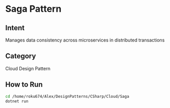 # Saga Pattern

## Intent
Manages data consistency across microservices in distributed transactions

## Category
Cloud Design Pattern

## How to Run
```bash
cd /home/roku674/Alex/DesignPatterns/CSharp/Cloud/Saga
dotnet run
```

